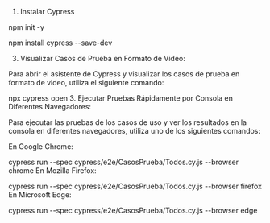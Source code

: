 1. Instalar Cypress
   
npm init -y

npm install cypress --save-dev


3. Visualizar Casos de Prueba en Formato de Video:

Para abrir el asistente de Cypress y visualizar los casos de prueba en formato de video, utiliza el siguiente comando:

npx cypress open
3. Ejecutar Pruebas Rápidamente por Consola en Diferentes Navegadores:

Para ejecutar las pruebas de los casos de uso y ver los resultados en la consola en diferentes navegadores, utiliza uno de los siguientes comandos:

En Google Chrome:

cypress run --spec cypress/e2e/CasosPrueba/Todos.cy.js --browser chrome
En Mozilla Firefox:

cypress run --spec cypress/e2e/CasosPrueba/Todos.cy.js --browser firefox
En Microsoft Edge:

cypress run --spec cypress/e2e/CasosPrueba/Todos.cy.js --browser edge
